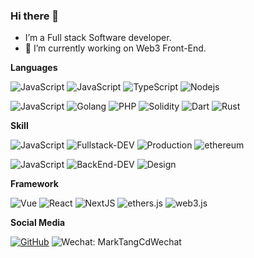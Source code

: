 ### Hi there 👋

-  I’m a Full stack Software developer.
- 🔭 I’m currently working on Web3 Front-End.

**Languages**

![JavaScript](https://img.shields.io/badge/日常:-red)
![JavaScript](https://img.shields.io/badge/JavaScript-000?&logo=JavaScript&labelColor=000)
![TypeScript](https://img.shields.io/badge/TypeScript-000?&logo=TypeScript&labelColor=000)
![Nodejs   ](https://img.shields.io/badge/Nodejs%20%20%20%20-000?&logo=nodedotjs&labelColor=000)


![JavaScript](https://img.shields.io/badge/偶尔:-red)
![Golang](https://img.shields.io/badge/Golang-000?&logo=Go&labelColor=000)
![PHP](https://img.shields.io/badge/PHP-000?&logo=PHP&labelColor=000)
![Solidity](https://img.shields.io/badge/Solidity-000?&logo=Solidity&labelColor=000)
![Dart](https://img.shields.io/badge/Dart-000?&logo=Dart&labelColor=000)
![Rust](https://img.shields.io/badge/Rust-000?&logo=Rust&labelColor=000)


**Skill**


![JavaScript](https://img.shields.io/badge/日常:-red)
![Fullstack-DEV](https://img.shields.io/badge/Fullstack--DEV-000?logo=HTML5&labelColor=000)
![Production](https://img.shields.io/badge/Product-000?&logo=producthunt&labelColor=000)
![ethereum](https://img.shields.io/badge/Ethereum-000?&logo=ethereum&labelColor=000)



![JavaScript](https://img.shields.io/badge/偶尔:-red)
![BackEnd-DEV](https://img.shields.io/badge/BackEnd--DEV-000?logo=linux&labelColor=000)
![Design](https://img.shields.io/badge/Design-000?&logo=figma&labelColor=000)


**Framework**


![Vue](https://img.shields.io/badge/-Vue-000?&logo=Vuedotjs&labelColor=000)
![React](https://img.shields.io/badge/React-000?&logo=React&labelColor=000)
![NextJS](https://img.shields.io/badge/Next.js-000?&logo=NextdotJS&labelColor=000)
![ethers.js](https://img.shields.io/badge/ethers.js-000?&logo=ethereum&labelColor=000)
![web3.js](https://img.shields.io/badge/web3.js-000?&logo=web3dotjs&labelColor=000)


**Social Media**

<p align="left">
<a href="https://github.com/MarkTangCd"><img src="https://img.shields.io/badge/-GitHub-000?logo=GitHub" alt="GitHub"></a>
  <img src="https://img.shields.io/badge/-MarkTangCdWechat-black?logo=wechat" alt="Wechat: MarkTangCdWechat">
</p>